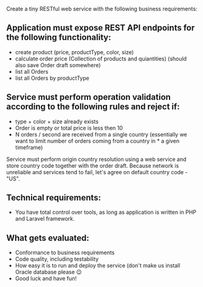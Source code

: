 Create a tiny RESTful web service with the following business requirements:

## Application must expose REST API endpoints for the following functionality:

* create product (price, productType, color, size)
* calculate order price (Collection of products and quiantities)  (should also save Order draft somewhere)
* list all Orders
* list all Orders by productType

## Service must perform operation validation according to the following rules and reject if:

* type + color + size already exists
* Order is empty or total price is less then 10
* N orders / second are received from a single country (essentially we want to limit number of orders coming from a country in * a given timeframe)

Service must perform origin country resolution using a web service and store country code together with the order draft.
Because network is unreliable and services tend to fail, let's agree on default country code - "US".

## Technical requirements:

* You have total control over tools, as long as application is written in PHP and Laravel framework.

## What gets evaluated:

* Conformance to business requirements
* Code quality, including testability
* How easy it is to run and deploy the service (don't make us install Oracle database please 😉
* Good luck and have fun!
